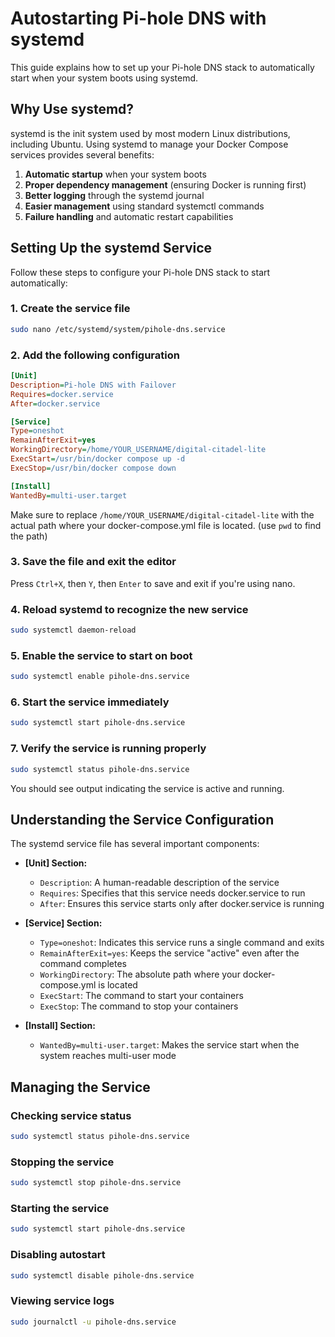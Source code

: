 # Autostarting Pi-hole DNS with systemd

This guide explains how to set up your Pi-hole DNS stack to automatically start when your system boots using systemd.

## Why Use systemd?

systemd is the init system used by most modern Linux distributions, including Ubuntu. Using systemd to manage your Docker Compose services provides several benefits:

1. **Automatic startup** when your system boots
2. **Proper dependency management** (ensuring Docker is running first)
3. **Better logging** through the systemd journal
4. **Easier management** using standard systemctl commands
5. **Failure handling** and automatic restart capabilities

## Setting Up the systemd Service

Follow these steps to configure your Pi-hole DNS stack to start automatically:

### 1. Create the service file

```bash
sudo nano /etc/systemd/system/pihole-dns.service
```

### 2. Add the following configuration

```ini
[Unit]
Description=Pi-hole DNS with Failover
Requires=docker.service
After=docker.service

[Service]
Type=oneshot
RemainAfterExit=yes
WorkingDirectory=/home/YOUR_USERNAME/digital-citadel-lite
ExecStart=/usr/bin/docker compose up -d
ExecStop=/usr/bin/docker compose down

[Install]
WantedBy=multi-user.target
```

Make sure to replace `/home/YOUR_USERNAME/digital-citadel-lite` with the actual path where your docker-compose.yml file is located. (use ```pwd``` to find the path)

### 3. Save the file and exit the editor

Press `Ctrl+X`, then `Y`, then `Enter` to save and exit if you're using nano.

### 4. Reload systemd to recognize the new service

```bash
sudo systemctl daemon-reload
```

### 5. Enable the service to start on boot

```bash
sudo systemctl enable pihole-dns.service
```

### 6. Start the service immediately

```bash
sudo systemctl start pihole-dns.service
```

### 7. Verify the service is running properly

```bash
sudo systemctl status pihole-dns.service
```

You should see output indicating the service is active and running.

## Understanding the Service Configuration

The systemd service file has several important components:

- **[Unit] Section:**
  - `Description`: A human-readable description of the service
  - `Requires`: Specifies that this service needs docker.service to run
  - `After`: Ensures this service starts only after docker.service is running

- **[Service] Section:**
  - `Type=oneshot`: Indicates this service runs a single command and exits
  - `RemainAfterExit=yes`: Keeps the service "active" even after the command completes
  - `WorkingDirectory`: The absolute path where your docker-compose.yml is located
  - `ExecStart`: The command to start your containers
  - `ExecStop`: The command to stop your containers

- **[Install] Section:**
  - `WantedBy=multi-user.target`: Makes the service start when the system reaches multi-user mode

## Managing the Service

### Checking service status

```bash
sudo systemctl status pihole-dns.service
```

### Stopping the service

```bash
sudo systemctl stop pihole-dns.service
```

### Starting the service

```bash
sudo systemctl start pihole-dns.service
```

### Disabling autostart

```bash
sudo systemctl disable pihole-dns.service
```

### Viewing service logs

```bash
sudo journalctl -u pihole-dns.service
```